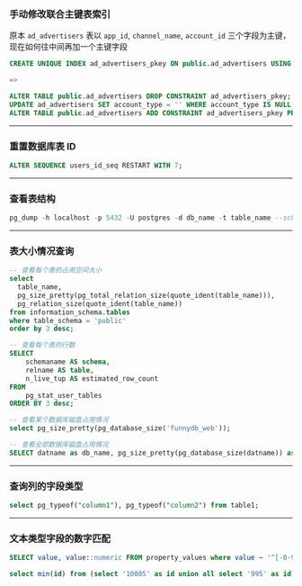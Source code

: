 ### 手动修改联合主键表索引

原本 `ad_advertisers` 表以 `app_id`, `channel_name`, `account_id` 三个字段为主键，现在如何往中间再加一个主键字段

```sql
CREATE UNIQUE INDEX ad_advertisers_pkey ON public.ad_advertisers USING btree (app_id, channel_name, account_id);

=>

ALTER TABLE public.ad_advertisers DROP CONSTRAINT ad_advertisers_pkey;
UPDATE ad_advertisers SET account_type = '' WHERE account_type IS NULL;
ALTER TABLE public.ad_advertisers ADD CONSTRAINT ad_advertisers_pkey PRIMARY KEY (app_id, channel_name, account_type, account_id);
```

---

### 重置数据库表 ID

```sql
ALTER SEQUENCE users_id_seq RESTART WITH 7;
```

---

### 查看表结构

```sql
pg_dump -h localhost -p 5432 -U postgres -d db_name -t table_name --schema-only
```

---

### 表大小情况查询

```sql
-- 查看每个表的占用空间大小
select
  table_name, 
  pg_size_pretty(pg_total_relation_size(quote_ident(table_name))),
  pg_relation_size(quote_ident(table_name))
from information_schema.tables
where table_schema = 'public'
order by 3 desc;

-- 查看每个表的行数
SELECT 
    schemaname AS schema,
    relname AS table,
    n_live_tup AS estimated_row_count
FROM 
    pg_stat_user_tables
ORDER BY 3 desc;

-- 查看某个数据库磁盘占用情况
select pg_size_pretty(pg_database_size('funnydb_web'));

-- 查看全部数据库磁盘占用情况
SELECT datname as db_name, pg_size_pretty(pg_database_size(datname)) as db_usage FROM pg_database order by db_usage desc;
```

---

### 查询列的字段类型
```sql
select pg_typeof("column1"), pg_typeof("column2") from table1;
```

---

### 文本类型字段的数字匹配
```sql
SELECT value, value::numeric FROM property_values where value ~ '^[-0-9.]+$' limit 1000;

select min(id) from (select '10005' as id union all select '995' as id);  -- 错误写法
```
